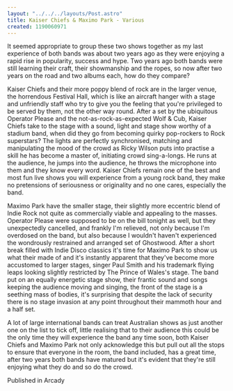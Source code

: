 ```yaml
---
layout: "../../../layouts/Post.astro"
title: Kaiser Chiefs & Maximo Park - Various
created: 1190060971
---
```

It seemed appropriate to group these two shows together as my last experience of both bands was about two years ago as they were enjoying a rapid rise in popularity, success and hype. Two years ago both bands were still learning their craft, their showmanship and the ropes, so now after two years on the road and two albums each, how do they compare?

Kaiser Chiefs and their more poppy blend of rock are in the larger venue, the horrendous Festival Hall, which is like an aircraft hanger with a stage and unfriendly staff who try to give you the feeling that you're privileged to be served by them, not the other way round. After a set by the ubiquitous Operator Please and the not-as-rock-as-expected Wolf & Cub, Kaiser Chiefs take to the stage with a sound, light and stage show worthy of a stadium band, when did they go from becoming quirky pop-rockers to Rock superstars? The lights are perfectly synchronised, matching and manipulating the mood of the crowd as Ricky Wilson puts into practise a skill he has become a master of, initiating crowd sing-a-longs. He runs at the audience, he jumps into the audience, he throws the microphone into them and they know every word. Kaiser Chiefs remain one of the best and most fun live shows you will experience from a young rock band, they make no pretensions of seriousness or originality and no one cares, especially the band.

Maximo Park have the smaller stage, their slightly more eccentric blend of Indie Rock not quite as commercially viable and appealing to the masses. Operator Please were supposed to be on the bill tonight as well, but they unexpectedly cancelled, and frankly I'm relieved, not only because I'm overdosed on the band, but also because I wouldn't haven't experienced the wondrously restrained and arranged set of Ghostwood. After a short break filled with Indie Disco classics it's time for Maximo Park to show us what their made of and it's instantly apparent that they've become more accustomed to larger stages, singer Paul Smith and his trademark flying leaps looking slightly restricted by The Prince of Wales's stage. The band put on an equally energetic stage show, their frantic sound and songs keeping the audience moving and singing, the front of the stage is a seething mass of bodies, it's surprising that despite the lack of security there is no stage invasion at any point throughout their mammoth hour and a half set.

A lot of large international bands can treat Australian shows as just another one on the list to tick off, little realising that to their audience this could be the only time they will experience the band any time soon, both Kaiser Chiefs and Maximo Park not only acknowledge this but pull out all the stops to ensure that everyone in the room, the band included, has a great time, after two years both bands have matured but it's evident that they're still enjoying what they do and so do the crowd.


Published in Arcady
